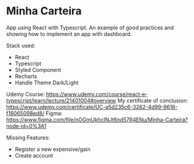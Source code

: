 # Minha Carteira

App using React with Typescript. An example of good practices and showing how to implement an app with dashboard.

Stack used:
- React 
- Typescript
- Styled Component
- Recharts
- Handle Theme Dark/Light

Udemy Course:  https://www.udemy.com/course/react-e-typescript/learn/lecture/21401004#overview
My certificate of conclusion: https://www.udemy.com/certificate/UC-a5d235c6-3282-4d99-9616-f16065098ed8/
Figma: https://www.figma.com/file/nOGmUkhcINJt6nd57R4ENu/Minha-Carteira?node-id=0%3A1

Missing Features:
- Register a new expensive/gain
- Create account

